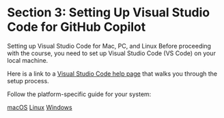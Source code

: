 # Section 3: Setting Up Visual Studio Code for GitHub Copilot

Setting up Visual Studio Code for Mac, PC, and Linux
Before proceeding with the course, you need to set up Visual Studio Code (VS Code) on your local machine.

Here is a link to a [Visual Studio Code help page](https://code.visualstudio.com/docs/setup/setup-overview) that walks you through the setup process.

Follow the platform-specific guide for your system:

[macOS](https://code.visualstudio.com/docs/setup/mac)
[Linux](https://code.visualstudio.com/docs/setup/linux)
[Windows](https://code.visualstudio.com/docs/setup/linux)
